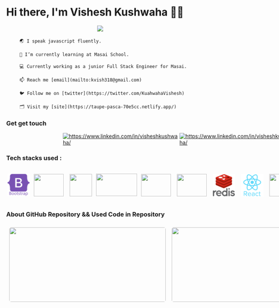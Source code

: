 # Hi there, I'm Vishesh Kushwaha 🤘🏽
<!-- ## I'm a Full Stack Web Developer -->
<p align="center">
<a align="center" href="https://github.com/DenverCoder1/readme-typing-svg"><img src="https://readme-typing-svg.herokuapp.com?&font=IBM+Plex+Sans&color=5468FF&size=25&lines=Welcome+to+my+GitHub+Profile!;I'm+a+Full-Stack+web+developer." /></a>
</p>

         🌏 I speak javascript fluently.  
 
         🌱 I’m currently learning at Masai School. 

         💻 Currently working as a junior Full Stack Engineer for Masai. 

         📫 Reach me [email](mailto:kvish318@gmail.com)

         🐦 Follow me on [twitter](https://twitter.com/KuahwahaVishesh)

         🗂 Visit my [site](https://taupe-pasca-70e5cc.netlify.app/)
         
         
         
### Get get touch 

<div style="display: flex; margin-top: 25px; margin-bottom: 30px; width: 200px; margin: auto">
<a href="https://www.linkedin.com/in/visheshkushwaha/" target="blank"><img align="center" src="https://raw.githubusercontent.com/rahuldkjain/github-profile-readme-generator/master/src/images/icons/Social/linked-in-alt.svg" alt="https://www.linkedin.com/in/visheshkushwaha/" height="30" width="40" /></a>
<a href="https://twitter.com/KuahwahaVishesh" target="blank"><img align="center" src="https://www.freepnglogos.com/uploads/twitter-logo-png/twitter-bird-symbols-png-logo-0.png" alt="https://www.linkedin.com/in/visheshkushwaha/" height="40" width="50" /></a>
             
<!-- <a href="https://mail.google.com/mail/?view=cm&fs=1&tf=1&to=kvish318.com" target="blank"><img align="center" src="https://www.freepnglogos.com/uploads/twitter-logo-png/twitter-bird-symbols-png-logo-0.png" alt="https://www.linkedin.com/in/visheshkushwaha/" height="30" width="40" /></a> -->
 </div>       
 
 
 

### Tech stacks used :
<h></h>
<div style="display: flex; margin-top: 25px; margin-bottom: 30px;">
    <img style="height: 60px; width: 110px; margin: 3px; margin-top: 7px;" src="https://raw.githubusercontent.com/devicons/devicon/master/icons/bootstrap/bootstrap-plain-wordmark.svg">
  <img style="height: 60px; width: 80px; margin: 8px;" src="https://upload.wikimedia.org/wikipedia/commons/thumb/6/61/HTML5_logo_and_wordmark.svg/180px-HTML5_logo_and_wordmark.svg.png">
   <img style="height: 60px; width: 60px; margin: 8px;" src="https://upload.wikimedia.org/wikipedia/commons/thumb/d/d5/CSS3_logo_and_wordmark.svg/544px-CSS3_logo_and_wordmark.svg.png?20160530175649">
    <img style="height: 60px; width: 110px; margin: 3px; margin-top: 7px;" src="https://1000logos.net/wp-content/uploads/2020/09/JavaScript-Logo-768x480.png">
    <img style="height: 60px; width: 80px; margin: 8px;" src="https://nodejs.org/static/images/logos/nodejs-new-pantone-black.svg">
    <img style="height: 60px; width: 80px; margin: 8px;" src="https://www.bairesdev.com/wp-content/uploads//2021/07/Expressjs.svg">
    <img style="height: 60px; width: 80px; margin: 8px;" src="https://raw.githubusercontent.com/devicons/devicon/master/icons/redis/redis-original-wordmark.svg">   
    <img style="height: 60px; width: 80px; margin: 8px;" src="https://raw.githubusercontent.com/devicons/devicon/master/icons/react/react-original-wordmark.svg"> 
    <img style="height: 60px; width: 80px; margin: 8px;" src="https://www.vectorlogo.zone/logos/getpostman/getpostman-icon.svg"> 
     <img style="height: 60px; width: 80px; margin: 8px;" src="https://raw.githubusercontent.com/devicons/devicon/master/icons/mongodb/mongodb-original-wordmark.svg">
        <img style="height: 60px; width: 80px; margin: 8px;" src="https://www.vectorlogo.zone/logos/git-scm/git-scm-icon.svg">
<!--           <img style="height: 60px; width: 80px; margin: 8px;" src="">
         <img style="height: 60px; width: 80px; margin: 8px;" src="">-->
         
</div>




### About GitHub Repository && Used Code in Repository



<div  style="display: flex">
       <a href="https://www.linkpicture.com/view.php?img=LPic626105adc6318349707542"><img style="height: 200px; width: 420px; margin: 8px;  border-radius: 5px;" src="https://www.linkpicture.com/q/Screenshot-1244.png" type="image"></a>
<a href='https://www.linkpicture.com/view.php?img=LPic62610992e8a97443679123'><img  style="height: 200px; width: 420px; margin: 8px;  border-radius: 5px;"  src='https://www.linkpicture.com/q/Screenshot-1245.png' type='image'></a>
<a style="margin-left:80px" href='https://www.linkpicture.com/view.php?img=LPic62610d405a18f434068473'><img style="height: 200px; width: 420px; margin: 8px;  border-radius: 5px;" src='https://www.linkpicture.com/q/Screenshot-1246.png' type='image'></a>
          
</div>



 


